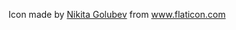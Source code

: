 Icon made by [Nikita Golubev](https://www.flaticon.com/authors/nikita-golubev) from www.flaticon.com 